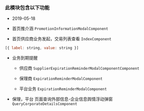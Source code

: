 ### 此模块包含以下功能

+ 2019-05-18

+ 首页推介涵 `PromotionInformationModalComponent`

+ 首页供应商业务发起，交易列表查看 `IndexComponent`

```js
[{ label: string, value: string }]

```

+ 业务到期提醒

  + 供应商 `SupplierExpirationReminderModalComponentComponent`
  
  + 保理商 `ExpirationReminderModalComponent`
  
  + 平台业务 `ExpirationReminderModalComponent`

+ 保理，平台 页面查询外部信息-企业信息舆情浮动弹窗 `QueryCorporateDetailsComponent`
